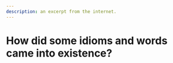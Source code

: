 ```yaml
---
description: an excerpt from the internet.
---
```


# How did some idioms and words came into existence?

